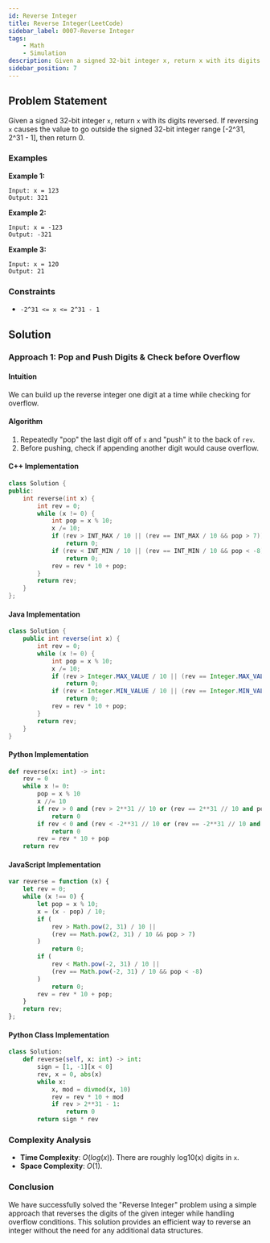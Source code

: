 ```yaml
---
id: Reverse Integer
title: Reverse Integer(LeetCode)
sidebar_label: 0007-Reverse Integer
tags: 
    - Math
    - Simulation
description: Given a signed 32-bit integer x, return x with its digits reversed. If reversing x causes the value to go outside the signed 32-bit integer range [-2^31, 2^31 - 1], then return 0.
sidebar_position: 7
---
```


## Problem Statement
Given a signed 32-bit integer `x`, return `x` with its digits reversed. If reversing `x` causes the value to go outside the signed 32-bit integer range [-2^31, 2^31 - 1], then return 0.

### Examples

**Example 1:**

```
Input: x = 123
Output: 321
```

**Example 2:**

```
Input: x = -123
Output: -321
```

**Example 3:**

```
Input: x = 120
Output: 21
```

### Constraints

- `-2^31 <= x <= 2^31 - 1`

## Solution

### Approach 1: Pop and Push Digits & Check before Overflow

#### Intuition

We can build up the reverse integer one digit at a time while checking for overflow.

#### Algorithm

1. Repeatedly "pop" the last digit off of `x` and "push" it to the back of `rev`.
2. Before pushing, check if appending another digit would cause overflow.

#### C++ Implementation

```cpp
class Solution {
public:
    int reverse(int x) {
        int rev = 0;
        while (x != 0) {
            int pop = x % 10;
            x /= 10;
            if (rev > INT_MAX / 10 || (rev == INT_MAX / 10 && pop > 7))
                return 0;
            if (rev < INT_MIN / 10 || (rev == INT_MIN / 10 && pop < -8))
                return 0;
            rev = rev * 10 + pop;
        }
        return rev;
    }
};
```

#### Java Implementation

```java
class Solution {
    public int reverse(int x) {
        int rev = 0;
        while (x != 0) {
            int pop = x % 10;
            x /= 10;
            if (rev > Integer.MAX_VALUE / 10 || (rev == Integer.MAX_VALUE / 10 && pop > 7))
                return 0;
            if (rev < Integer.MIN_VALUE / 10 || (rev == Integer.MIN_VALUE / 10 && pop < -8))
                return 0;
            rev = rev * 10 + pop;
        }
        return rev;
    }
}
```

#### Python Implementation

```python
def reverse(x: int) -> int:
    rev = 0
    while x != 0:
        pop = x % 10
        x //= 10
        if rev > 0 and (rev > 2**31 // 10 or (rev == 2**31 // 10 and pop > 7)):
            return 0
        if rev < 0 and (rev < -2**31 // 10 or (rev == -2**31 // 10 and pop < -8)):
            return 0
        rev = rev * 10 + pop
    return rev
```

#### JavaScript Implementation

```javascript
var reverse = function (x) {
    let rev = 0;
    while (x !== 0) {
        let pop = x % 10;
        x = (x - pop) / 10;
        if (
            rev > Math.pow(2, 31) / 10 ||
            (rev == Math.pow(2, 31) / 10 && pop > 7)
        )
            return 0;
        if (
            rev < Math.pow(-2, 31) / 10 ||
            (rev == Math.pow(-2, 31) / 10 && pop < -8)
        )
            return 0;
        rev = rev * 10 + pop;
    }
    return rev;
};
```

#### Python Class Implementation

```python
class Solution:
    def reverse(self, x: int) -> int:
        sign = [1, -1][x < 0]
        rev, x = 0, abs(x)
        while x:
            x, mod = divmod(x, 10)
            rev = rev * 10 + mod
            if rev > 2**31 - 1:
                return 0
        return sign * rev
```

### Complexity Analysis

- **Time Complexity**: $O(log(x))$. There are roughly log10(x) digits in `x`.
- **Space Complexity**: $O(1)$.

### Conclusion

We have successfully solved the "Reverse Integer" problem using a simple approach that reverses the digits of the given integer while handling overflow conditions. This solution provides an efficient way to reverse an integer without the need for any additional data structures.

```